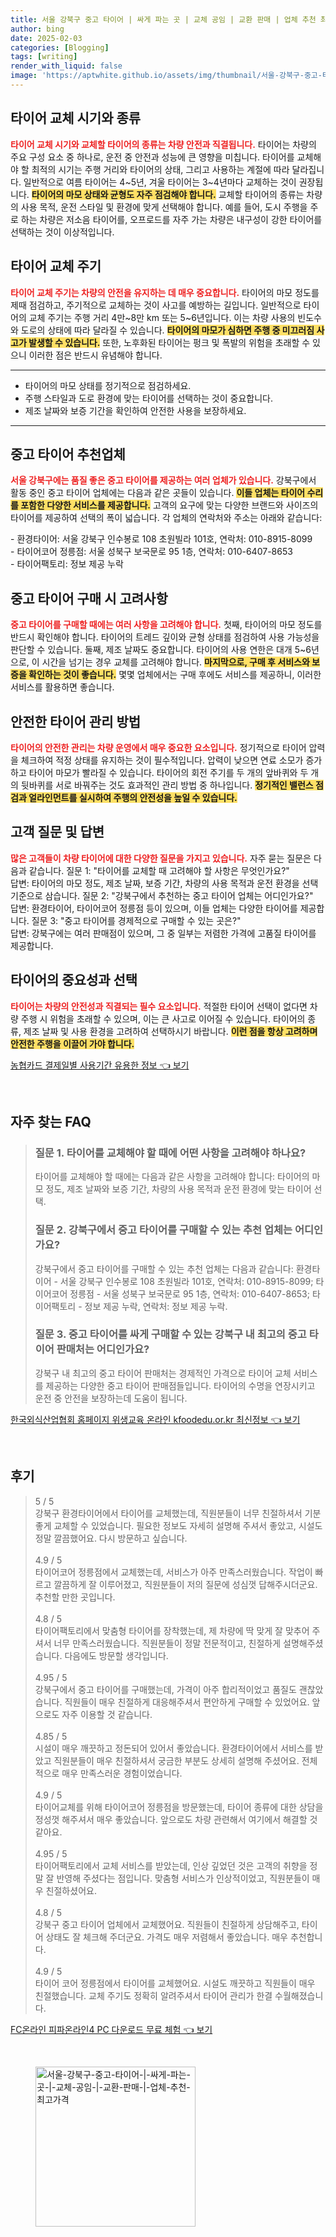 ```yaml
---
title: 서울 강북구 중고 타이어 | 싸게 파는 곳 | 교체 공임 | 교환 판매 | 업체 추천 최고가격
author: bing
date: 2025-02-03
categories: [Blogging]
tags: [writing]
render_with_liquid: false
image: 'https://aptwhite.github.io/assets/img/thumbnail/서울-강북구-중고-타이어-|-싸게-파는-곳-|-교체-공임-|-교환-판매-|-업체-추천-최고가격.webp'
---
```



<h2 id='타이어 교체 시기와 종류'>타이어 교체 시기와 종류</h2>

<p><b><span style="color: #ee2323;">타이어 교체 시기와 교체할 타이어의 종류는 차량 안전과 직결됩니다.</span></b> 타이어는 차량의 주요 구성 요소 중 하나로, 운전 중 안전과 성능에 큰 영향을 미칩니다. 타이어를 교체해야 할 최적의 시기는 주행 거리와 타이어의 상태, 그리고 사용하는 계절에 따라 달라집니다. 일반적으로 여름 타이어는 4~5년, 겨울 타이어는 3~4년마다 교체하는 것이 권장됩니다. <b><span style="background-color: #ffe066;">타이어의 마모 상태와 균형도 자주 점검해야 합니다.</span></b> 교체할 타이어의 종류는 차량의 사용 목적, 운전 스타일 및 환경에 맞게 선택해야 합니다. 예를 들어, 도시 주행을 주로 하는 차량은 저소음 타이어를, 오프로드를 자주 가는 차량은 내구성이 강한 타이어를 선택하는 것이 이상적입니다.</p>

<h2 id='타이어 교체 주기'>타이어 교체 주기</h2>

<p><b><span style="color: #ee2323;">타이어 교체 주기는 차량의 안전을 유지하는 데 매우 중요합니다.</span></b> 타이어의 마모 정도를 제때 점검하고, 주기적으로 교체하는 것이 사고를 예방하는 길입니다. 일반적으로 타이어의 교체 주기는 주행 거리 4만~8만 km 또는 5~6년입니다. 이는 차량 사용의 빈도수와 도로의 상태에 따라 달라질 수 있습니다. <b><span style="background-color: #ffe066;">타이어의 마모가 심하면 주행 중 미끄러짐 사고가 발생할 수 있습니다.</span></b> 또한, 노후화된 타이어는 펑크 및 폭발의 위험을 초래할 수 있으니 이러한 점은 반드시 유념해야 합니다.</p>

<hr />

<ul>
    <li>타이어의 마모 상태를 정기적으로 점검하세요.</li>
    <li>주행 스타일과 도로 환경에 맞는 타이어를 선택하는 것이 중요합니다.</li>
    <li>제조 날짜와 보증 기간을 확인하여 안전한 사용을 보장하세요.</li>
</ul>

<hr />

<h2 id='중고 타이어 추천업체'>중고 타이어 추천업체</h2>

<p><b><span style="color: #ee2323;">서울 강북구에는 품질 좋은 중고 타이어를 제공하는 여러 업체가 있습니다.</span></b> 강북구에서 활동 중인 중고 타이어 업체에는 다음과 같은 곳들이 있습니다. <b><span style="background-color: #ffe066;">이들 업체는 타이어 수리를 포함한 다양한 서비스를 제공합니다.</span></b> 고객의 요구에 맞는 다양한 브랜드와 사이즈의 타이어를 제공하여 선택의 폭이 넓습니다. 각 업체의 연락처와 주소는 아래와 같습니다:</p>

<p>
    - 환경타이어: 서울 강북구 인수봉로 108 초원빌라 101호, 연락처: 010-8915-8099 <br>
    - 타이어코어 정릉점: 서울 성북구 보국문로 95 1층, 연락처: 010-6407-8653 <br>
    - 타이어팩토리: 정보 제공 누락
</p>

<h2 id='중고 타이어 구매 시 고려사항'>중고 타이어 구매 시 고려사항</h2>

<p><b><span style="color: #ee2323;">중고 타이어를 구매할 때에는 여러 사항을 고려해야 합니다.</span></b> 첫째, 타이어의 마모 정도를 반드시 확인해야 합니다. 타이어의 트레드 깊이와 균형 상태를 점검하여 사용 가능성을 판단할 수 있습니다. 둘째, 제조 날짜도 중요합니다. 타이어의 사용 연한은 대개 5~6년으로, 이 시간을 넘기는 경우 교체를 고려해야 합니다. <b><span style="background-color: #ffe066;">마지막으로, 구매 후 서비스와 보증을 확인하는 것이 좋습니다.</span></b> 몇몇 업체에서는 구매 후에도 서비스를 제공하니, 이러한 서비스를 활용하면 좋습니다.</p>

<h2 id='안전한 타이어 관리 방법'>안전한 타이어 관리 방법</h2>

<p><b><span style="color: #ee2323;">타이어의 안전한 관리는 차량 운영에서 매우 중요한 요소입니다.</span></b> 정기적으로 타이어 압력을 체크하여 적정 상태를 유지하는 것이 필수적입니다. 압력이 낮으면 연료 소모가 증가하고 타이어 마모가 빨라질 수 있습니다. 타이어의 회전 주기를 두 개의 앞바퀴와 두 개의 뒷바퀴를 서로 바꿔주는 것도 효과적인 관리 방법 중 하나입니다. <b><span style="background-color: #ffe066;">정기적인 밸런스 점검과 얼라인먼트를 실시하여 주행의 안전성을 높일 수 있습니다.</span></b></p>

<h2 id='고객 질문 및 답변'>고객 질문 및 답변</h2>

<p><b><span style="color: #ee2323;">많은 고객들이 차량 타이어에 대한 다양한 질문을 가지고 있습니다.</span></b> 자주 묻는 질문은 다음과 같습니다. 질문 1: "타이어를 교체할 때 고려해야 할 사항은 무엇인가요?" <br> 답변: 타이어의 마모 정도, 제조 날짜, 보증 기간, 차량의 사용 목적과 운전 환경을 선택 기준으로 삼습니다. 질문 2: "강북구에서 추천하는 중고 타이어 업체는 어디인가요?" <br> 답변: 환경타이어, 타이어코어 정릉점 등이 있으며, 이들 업체는 다양한 타이어를 제공합니다. 질문 3: "중고 타이어를 경제적으로 구매할 수 있는 곳은?" <br> 답변: 강북구에는 여러 판매점이 있으며, 그 중 일부는 저렴한 가격에 고품질 타이어를 제공합니다.</p>

<h2 id='타이어의 중요성과 선택'>타이어의 중요성과 선택</h2>

<p><b><span style="color: #ee2323;">타이어는 차량의 안전성과 직결되는 필수 요소입니다.</span></b> 적절한 타이어 선택이 없다면 차량 주행 시 위험을 초래할 수 있으며, 이는 큰 사고로 이어질 수 있습니다. 타이어의 종류, 제조 날짜 및 사용 환경을 고려하여 선택하시기 바랍니다. <b><span style="background-color: #ffe066;">이런 점을 항상 고려하며 안전한 주행을 이끌어 가야 합니다.</span></b></p>


<p><a class="click-button" title="농협카드 결제일별 사용기간 유용한 정보" href="https://aptwhite.github.io/posts/%EB%86%8D%ED%98%91%EC%B9%B4%EB%93%9C-%EA%B2%B0%EC%A0%9C%EC%9D%BC%EB%B3%84-%EC%82%AC%EC%9A%A9%EA%B8%B0%EA%B0%84-%EC%9C%A0%EC%9A%A9%ED%95%9C-%EC%A0%95%EB%B3%B4/" rel="dofollow">농협카드 결제일별 사용기간 유용한 정보 👈 보기</a></p><br>
<h2 id='자주_찾는_FAQ'>자주 찾는 FAQ</h2>
<div itemscope="" itemtype="https://schema.org/FAQPage"> 
<blockquote> 
<div itemscope="" itemprop="mainEntity" itemtype="https://schema.org/Question"> 
<h3 itemprop="name">질문 1. 타이어를 교체해야 할 때에 어떤 사항을 고려해야 하나요?</h3> 
<div itemscope="" itemprop="acceptedAnswer" itemtype="https://schema.org/Answer"> 
<span itemprop="text"> 
<p>타이어를 교체해야 할 때에는 다음과 같은 사항을 고려해야 합니다: 타이어의 마모 정도, 제조 날짜와 보증 기간, 차량의 사용 목적과 운전 환경에 맞는 타이어 선택.</p> 
</span> 
</div> 
</div> 

<div itemscope="" itemprop="mainEntity" itemtype="https://schema.org/Question"> 
<h3 itemprop="name">질문 2. 강북구에서 중고 타이어를 구매할 수 있는 추천 업체는 어디인가요?</h3> 
<div itemscope="" itemprop="acceptedAnswer" itemtype="https://schema.org/Answer"> 
<span itemprop="text"> 
<p>강북구에서 중고 타이어를 구매할 수 있는 추천 업체는 다음과 같습니다: 환경타이어 - 서울 강북구 인수봉로 108 초원빌라 101호, 연락처: 010-8915-8099; 타이어코어 정릉점 - 서울 성북구 보국문로 95 1층, 연락처: 010-6407-8653; 타이어팩토리 - 정보 제공 누락, 연락처: 정보 제공 누락.</p> 
</span> 
</div> 
</div> 

<div itemscope="" itemprop="mainEntity" itemtype="https://schema.org/Question"> 
<h3 itemprop="name">질문 3. 중고 타이어를 싸게 구매할 수 있는 강북구 내 최고의 중고 타이어 판매처는 어디인가요?</h3> 
<div itemscope="" itemprop="acceptedAnswer" itemtype="https://schema.org/Answer"> 
<span itemprop="text"> 
<p>강북구 내 최고의 중고 타이어 판매처는 경제적인 가격으로 타이어 교체 서비스를 제공하는 다양한 중고 타이어 판매점들입니다. 타이어의 수명을 연장시키고 운전 중 안전을 보장하는데 도움이 됩니다.</p> 
</span> 
</div> 
</div> 

</blockquote> 
</div>
<p><a class="click-button" title="한국외식산업협회 홈페이지 위생교육 온라인 kfoodedu.or.kr 최신정보" href="https://aptwhite.github.io/posts/%ED%95%9C%EA%B5%AD%EC%99%B8%EC%8B%9D%EC%82%B0%EC%97%85%ED%98%91%ED%9A%8C-%ED%99%88%ED%8E%98%EC%9D%B4%EC%A7%80-%EC%9C%84%EC%83%9D%EA%B5%90%EC%9C%A1-%EC%98%A8%EB%9D%BC%EC%9D%B8-kfoodedu.or.kr-%EC%B5%9C%EC%8B%A0%EC%A0%95%EB%B3%B4/" rel="dofollow">한국외식산업협회 홈페이지 위생교육 온라인 kfoodedu.or.kr 최신정보 👈 보기</a></p><br>
<h2 id='후기'>후기</h2>
<div itemscope itemtype="https://schema.org/Product">
  <blockquote>
  <div itemprop="review" itemscope itemtype="https://schema.org/Review">
      <div itemprop="reviewRating" itemscope itemtype="https://schema.org/Rating"> <span itemprop="ratingValue">5</span> / <span itemprop="bestRating">5</span> </div>
      <span itemprop="reviewBody">강북구 환경타이어에서 타이어를 교체했는데, 직원분들이 너무 친절하셔서 기분 좋게 교체할 수 있었습니다. 필요한 정보도 자세히 설명해 주셔서 좋았고, 시설도 정말 깔끔했어요. 다시 방문하고 싶습니다.</span>
  </div>
  <br>
  <div itemprop="review" itemscope itemtype="https://schema.org/Review">
      <div itemprop="reviewRating" itemscope itemtype="https://schema.org/Rating"> <span itemprop="ratingValue">4.9</span> / <span itemprop="bestRating">5</span> </div>
      <span itemprop="reviewBody">타이어코어 정릉점에서 교체했는데, 서비스가 아주 만족스러웠습니다. 작업이 빠르고 깔끔하게 잘 이루어졌고, 직원분들이 저의 질문에 성심껏 답해주시더군요. 추천할 만한 곳입니다.</span>
  </div>
  <br>
  <div itemprop="review" itemscope itemtype="https://schema.org/Review">
      <div itemprop="reviewRating" itemscope itemtype="https://schema.org/Rating"> <span itemprop="ratingValue">4.8</span> / <span itemprop="bestRating">5</span> </div>
      <span itemprop="reviewBody">타이어팩토리에서 맞춤형 타이어를 장착했는데, 제 차량에 딱 맞게 잘 맞추어 주셔서 너무 만족스러웠습니다. 직원분들이 정말 전문적이고, 친절하게 설명해주셨습니다. 다음에도 방문할 생각입니다.</span>
  </div>
  <br>
  <div itemprop="review" itemscope itemtype="https://schema.org/Review">
      <div itemprop="reviewRating" itemscope itemtype="https://schema.org/Rating"> <span itemprop="ratingValue">4.95</span> / <span itemprop="bestRating">5</span> </div>
      <span itemprop="reviewBody">강북구에서 중고 타이어를 구매했는데, 가격이 아주 합리적이었고 품질도 괜찮았습니다. 직원들이 매우 친절하게 대응해주셔서 편안하게 구매할 수 있었어요. 앞으로도 자주 이용할 것 같습니다.</span>
  </div>
  <br>
  <div itemprop="review" itemscope itemtype="https://schema.org/Review">
      <div itemprop="reviewRating" itemscope itemtype="https://schema.org/Rating"> <span itemprop="ratingValue">4.85</span> / <span itemprop="bestRating">5</span> </div>
      <span itemprop="reviewBody">시설이 매우 깨끗하고 정돈되어 있어서 좋았습니다. 환경타이어에서 서비스를 받았고 직원분들이 매우 친절하셔서 궁금한 부분도 상세히 설명해 주셨어요. 전체적으로 매우 만족스러운 경험이었습니다.</span>
  </div>
  <br>
  <div itemprop="review" itemscope itemtype="https://schema.org/Review">
      <div itemprop="reviewRating" itemscope itemtype="https://schema.org/Rating"> <span itemprop="ratingValue">4.9</span> / <span itemprop="bestRating">5</span> </div>
      <span itemprop="reviewBody">타이어교체를 위해 타이어코어 정릉점을 방문했는데, 타이어 종류에 대한 상담을 정성껏 해주셔서 매우 좋았습니다. 앞으로도 차량 관련해서 여기에서 해결할 것 같아요.</span>
  </div>
  <br>
  <div itemprop="review" itemscope itemtype="https://schema.org/Review">
      <div itemprop="reviewRating" itemscope itemtype="https://schema.org/Rating"> <span itemprop="ratingValue">4.95</span> / <span itemprop="bestRating">5</span> </div>
      <span itemprop="reviewBody">타이어팩토리에서 교체 서비스를 받았는데, 인상 깊었던 것은 고객의 취향을 정말 잘 반영해 주셨다는 점입니다. 맞춤형 서비스가 인상적이었고, 직원분들이 매우 친절하셨어요.</span>
  </div>
  <br>
  <div itemprop="review" itemscope itemtype="https://schema.org/Review">
      <div itemprop="reviewRating" itemscope itemtype="https://schema.org/Rating"> <span itemprop="ratingValue">4.8</span> / <span itemprop="bestRating">5</span> </div>
      <span itemprop="reviewBody">강북구 중고 타이어 업체에서 교체했어요. 직원들이 친절하게 상담해주고, 타이어 상태도 잘 체크해 주더군요. 가격도 매우 저렴해서 좋았습니다. 매우 추천합니다.</span>
  </div>
  <br>
  <div itemprop="review" itemscope itemtype="https://schema.org/Review">
      <div itemprop="reviewRating" itemscope itemtype="https://schema.org/Rating"> <span itemprop="ratingValue">4.9</span> / <span itemprop="bestRating">5</span> </div>
      <span itemprop="reviewBody">타이어 코어 정릉점에서 타이어를 교체했어요. 시설도 깨끗하고 직원들이 매우 친절했습니다. 교체 주기도 정확히 알려주셔서 타이어 관리가 한결 수월해졌습니다.</span>
  </div>
  </blockquote>
</div>
<p><a class="click-button" title="FC온라인 피파온라인4 PC 다운로드 무료 체험" href="https://aptwhite.github.io/posts/FC%EC%98%A8%EB%9D%BC%EC%9D%B8-%ED%94%BC%ED%8C%8C%EC%98%A8%EB%9D%BC%EC%9D%B84-PC-%EB%8B%A4%EC%9A%B4%EB%A1%9C%EB%93%9C-%EB%AC%B4%EB%A3%8C-%EC%B2%B4%ED%97%98/" rel="dofollow">FC온라인 피파온라인4 PC 다운로드 무료 체험 👈 보기</a></p><br>
<figure class="image"><img src="https://aptwhite.github.io/assets/img/thumbnail/서울-강북구-중고-타이어-|-싸게-파는-곳-|-교체-공임-|-교환-판매-|-업체-추천-최고가격.webp" alt="서울-강북구-중고-타이어-|-싸게-파는-곳-|-교체-공임-|-교환-판매-|-업체-추천-최고가격" width="256" height="256"></figure>